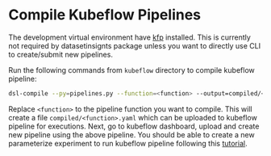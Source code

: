 # Compile Kubeflow Pipelines

The development virtual environment have [kfp](https://pypi.org/project/kfp/) installed.
This is currently not required by datasetinsignts package unless you want to directly use CLI to create/submit new pipelines.

Run the following commands from `kubeflow` directory to compile kubeflow pipeline:

```bash
dsl-compile --py=pipelines.py --function=<function> --output=compiled/<function>.yaml
```

Replace `<function>` to the pipeline function you want to compile.
This will create a file `compiled/<function>.yaml` which can be uploaded to kubeflow pipeline for executions. Next, go to kubeflow dashboard, upload and create new pipeline using the above pipeline. You should be able to create a new parameterize experiment to run kubeflow pipeline following this [tutorial](https://www.kubeflow.org/docs/pipelines/pipelines-quickstart).
